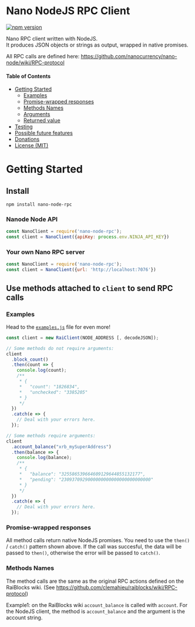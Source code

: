 # Nano NodeJS RPC Client

[![npm version](https://nodei.co/npm/nano-node-rpc.png)](https://www.npmjs.com/package/nano-node-rpc)

Nano RPC client written with NodeJS.  
It produces JSON objects or strings as output, wrapped in native promises.

All RPC calls are defined here:
https://github.com/nanocurrency/nano-node/wiki/RPC-protocol

#### Table of Contents

* [Getting Started](#getting-started)
  * [Examples](#examples)
  * [Promise-wrapped responses](#promise-wrapped-responses)
  * [Methods Names](#methods-names)
  * [Arguments](#arguments)
  * [Returned value](#returned-value)
* [Testing](#testing)
* [Possible future features](#possible-future-features)
* [Donations](#donations)
* [License (MIT)](#license)


# Getting Started

## Install

`npm install nano-node-rpc`

### Nanode Node API

```js
const NanoClient = require('nano-node-rpc');
const client = NanoClient({apiKey: process.env.NINJA_API_KEY})
```

### Your own Nano RPC server

```js
const NanoClient = require('nano-node-rpc');
const client = NanoClient({url: 'http://localhost:7076'})
```

## Use methods attached to `client` to send RPC calls

### Examples

Head to the [`examples.js`](examples.js) file for even more!

```js
const client = new RaiClient(NODE_ADDRESS [, decodeJSON]);

// Some methods do not require arguments:
client
  .block_count()
  .then(count => {
    console.log(count);
    /**
     * {
     *   "count": "1826834",
     *   "unchecked": "3385205"
     * }
     */
  })
  .catch(e => {
    // Deal with your errors here.
  });

// Some methods require arguments:
client
  .account_balance("xrb_mySuperAddress")
  .then(balance => {
    console.log(balance);
    /**
     * {
     *   "balance": "325586539664609129644855132177",
     *   "pending": "2309370929000000000000000000000000"
     * }
     */
  })
  .catch(e => {
    // Deal with your errors here.
  });
```

### Promise-wrapped responses

All method calls return native NodeJS promises. You need to use the
`then()` / `catch()` pattern shown above. If the call was succesful,
the data will be passed to `then()`, otherwise the error will be passed
to `catch()`.

### Methods Names

The method calls are the same as the original RPC actions defined
on the RaiBlocks wiki.
(See https://github.com/clemahieu/raiblocks/wiki/RPC-protocol)

Example1: on the RaiBlocks wiki `account_balance` is called with `account`.
For the NodeJS client, the method is `account_balance` and the argument is the account string.
